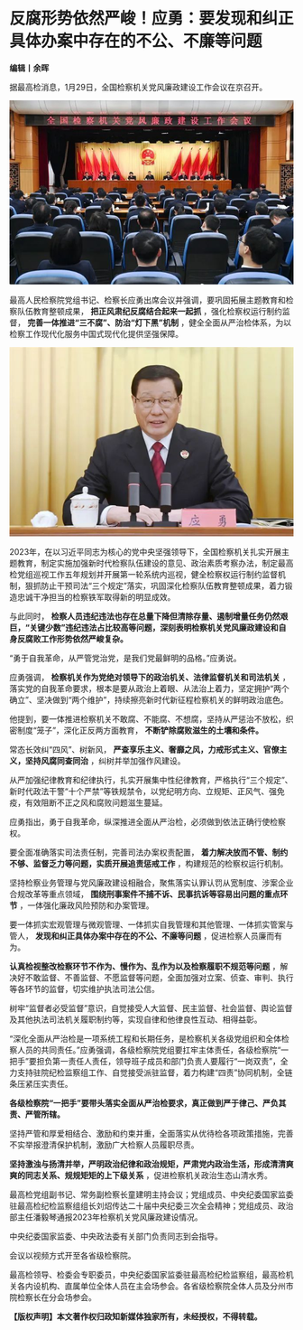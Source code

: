 # 反腐形势依然严峻！应勇：要发现和纠正具体办案中存在的不公、不廉等问题

**编辑丨余晖**

据最高检消息，1月29日，全国检察机关党风廉政建设工作会议在京召开。

![930e52a7ca53ef3d60ba49228d04be2c.jpg](https://raw.githubusercontent.com/qqhsx/qqnews_image/main/2024/01/30/反腐形势依然严峻！应勇：要发现和纠正具体办案中存在的不公、不廉等问题/930e52a7ca53ef3d60ba49228d04be2c.jpg)

最高人民检察院党组书记、检察长应勇出席会议并强调，要巩固拓展主题教育和检察队伍教育整顿成果， **把正风肃纪反腐结合起来一起抓**
，强化检察权运行制约监督， **完善一体推进“三不腐”、防治“灯下黑”机制** ，健全全面从严治检体系，为以检察工作现代化服务中国式现代化提供坚强保障。

![979e7da270cdb4967a69595a7d94f6f4.jpg](https://raw.githubusercontent.com/qqhsx/qqnews_image/main/2024/01/30/反腐形势依然严峻！应勇：要发现和纠正具体办案中存在的不公、不廉等问题/979e7da270cdb4967a69595a7d94f6f4.jpg)

2023年，在以习近平同志为核心的党中央坚强领导下，全国检察机关扎实开展主题教育，制定实施加强新时代检察队伍建设的意见、政治素质考察办法，制定最高检党组巡视工作五年规划并开展第一轮系统内巡视，健全检察权运行制约监督机制，狠抓防止干预司法“三个规定”落实，巩固深化检察队伍教育整顿成果，着力锻造忠诚干净担当的检察铁军取得新的明显成效。

与此同时，
**检察人员违纪违法也存在总量下降但清除存量、遏制增量任务仍然艰巨，“关键少数”违纪违法占比较高等问题，深刻表明检察机关党风廉政建设和自身反腐败工作形势依然严峻复杂。**

“勇于自我革命，从严管党治党，是我们党最鲜明的品格。”应勇说。

应勇强调， **检察机关作为党绝对领导下的政治机关、法律监督机关和司法机关**
，落实党的自我革命要求，根本是要从政治上着眼、从法治上着力，坚定拥护“两个确立”、坚决做到“两个维护”，持续擦亮新时代新征程检察机关的鲜明政治底色。

他提到，要一体推进检察机关不敢腐、不能腐、不想腐，坚持从严惩治不放松，织密制度“笼子”，深化正反两方面教育， **不断铲除腐败滋生的土壤和条件。**

常态长效纠“四风”、树新风， **严查享乐主义、奢靡之风，力戒形式主义、官僚主义，坚持风腐同查同治** ，纠树并举加强作风建设。

从严加强纪律教育和纪律执行，扎实开展集中性纪律教育，严格执行“三个规定”、新时代政法干警“十个严禁”等铁规禁令，以党纪明方向、立规矩、正风气、强免疫，有效阻断不正之风和腐败问题滋生蔓延。

应勇指出，勇于自我革命，纵深推进全面从严治检，必须做到依法正确行使检察权。

要全面准确落实司法责任制，完善司法办案权责配置， **着力解决放而不管、制约不够、监督乏力等问题，实质开展追责惩戒工作** ，构建规范的检察权运行机制。

坚持检察业务管理与党风廉政建设相融合，聚焦落实认罪认罚从宽制度、涉案企业合规改革等重点领域， **围绕刑事案件不捕不诉、民事抗诉等容易出问题的重点环节**
，一体强化廉政风险预防和办案管理。

要一体抓实宏观管理与微观管理、一体抓实自我管理和其他管理、一体抓实管案与管人， **发现和纠正具体办案中存在的不公、不廉等问题** ，促进检察人员廉而有为。

**认真检视整改检察环节不作为、慢作为、乱作为以及检察履职不规范等问题**
，解决好不敢监督、不善监督、不愿监督等问题，全面加强对立案、侦查、审判、执行等各环节的监督，切实维护执法司法公信。

树牢“监督者必受监督”意识，自觉接受人大监督、民主监督、社会监督、舆论监督及其他执法司法机关履职制约等，实现自律和他律良性互动、相得益彰。

“深化全面从严治检是一项系统工程和长期任务，是检察机关各级党组织和全体检察人员的共同责任。”应勇强调，各级检察院党组要扛牢主体责任，各级检察院“一把手”要担负第一责任人责任，领导班子成员和部门负责人要履行“一岗双责”，全力支持驻院纪检监察组工作、自觉接受派驻监督，着力构建“四责”协同机制，全链条压紧压实责任。

**各级检察院“一把手”要带头落实全面从严治检要求，真正做到严于律己、严负其责、严管所辖。**

坚持严管和厚爱相结合、激励和约束并重，全面落实从优待检各项政策措施，完善不实举报澄清保护机制，激励广大检察人员履职尽责。

**坚持激浊与扬清并举，严明政治纪律和政治规矩，严肃党内政治生活，形成清清爽爽的同志关系、规规矩矩的上下级关系** ，促进检察机关政治生态山清水秀。

最高检党组副书记、常务副检察长童建明主持会议；党组成员、中央纪委国家监委驻最高检纪检监察组组长刘炤传达二十届中央纪委三次全会精神；党组成员、政治部主任潘毅琴通报2023年检察机关党风廉政建设情况。

中央纪委国家监委、中央政法委有关部门负责同志到会指导。

会议以视频方式开至各省级检察院。

最高检领导、检委会专职委员，中央纪委国家监委驻最高检纪检监察组，最高检机关各内设机构、直属单位全体人员在主会场参会。各省级检察院全体人员及分州市院检察长在分会场参会。

**【版权声明】本文著作权归政知新媒体独家所有，未经授权，不得转载。**

